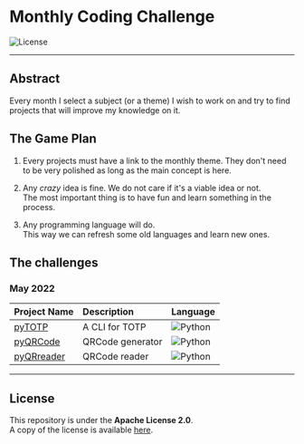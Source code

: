 # Monthly Coding Challenge

![License](https://img.shields.io/badge/license-Apache--2.0-blue.svg?style=flat-square)

---

## **Abstract**

Every month I select a subject (or a theme) I wish to work on and try to find projects that will improve my knowledge on it.  


## **The Game Plan**

1. Every projects must have a link to the monthly theme. They don't need to be very polished as long as the main concept is here.

2. Any *crazy* idea is fine. We do not care if it's a viable idea or not.  
The most important thing is to have fun and learn something in the process.

3. Any programming language will do.  
This way we can refresh some old languages and learn new ones.


## **The challenges**

### **May 2022**

| Project Name | Description | Language |
| :-- | :-- | :-- |
| [pyTOTP](./pyTOTP/) | A CLI for TOTP | ![Python](https://img.shields.io/badge/Python-blue?style=flat-square&logo=python&logoColor=ffdd54)
| [pyQRCode](./pyQRCode/) | QRCode generator | ![Python](https://img.shields.io/badge/Python-blue?style=flat-square&logo=python&logoColor=ffdd54)
| [pyQRreader](./pyQRreader/) | QRCode reader | ![Python](https://img.shields.io/badge/Python-blue?style=flat-square&logo=python&logoColor=ffdd54)




---
## **License**

This repository is under the **Apache License 2.0**.  
A copy of the license is available [here](https://choosealicense.com/licenses/apache-2.0/).
